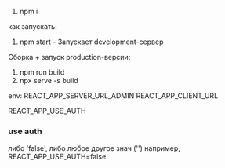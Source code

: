 
1) npm i

как запускать:
1) npm start - Запускает development-сервер

Сборка + запуск production-версии:
1) npm run build
2) npx serve -s build



env: 
REACT_APP_SERVER_URL_ADMIN
REACT_APP_CLIENT_URL

REACT_APP_USE_AUTH

### use auth
либо 'false', либо любое другое знач ('')
например, REACT_APP_USE_AUTH=false